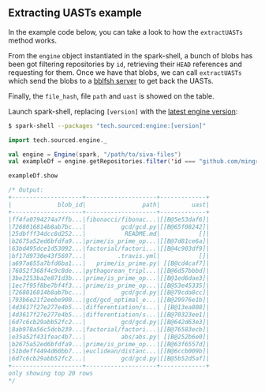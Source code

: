 ## Extracting UASTs example

In the example code below, you can take a look to how the `extractUASTs` method works.

From the `engine` object instantiated in the spark-shell, a bunch of blobs has been got filtering repositories by `id`, retrieving their `HEAD` references and requesting for them. Once we have that blobs, we can call `extractUASTs` which send the blobs to a [bblfsh server](https://github.com/bblfsh/server) to get back the UASTs.

Finally, the `file_hash`, file `path` and `uast` is showed on the table.

Launch spark-shell, replacing `[version]` with the [latest engine version](http://search.maven.org/#search%7Cga%7C1%7Ctech.sourced):
```sh
$ spark-shell --packages "tech.sourced:engine:[version]"
```

```scala
import tech.sourced.engine._

val engine = Engine(spark, "/path/to/siva-files")
val exampleDf = engine.getRepositories.filter('id === "github.com/mingrammer/funmath.git").getHEAD.getCommits.getTreeEntries.getBlobs.extractUASTs.select('blob_id, 'path, 'uast)

exampleDf.show

/* Output:
+--------------------+--------------------+-------------+
|             blob_id|                path|         uast|
+--------------------+--------------------+-------------+
|ff4fa0794274a7ffb...|fibonacci/fibonac...|[[B@5e53daf6]|
|7268016814b8ab7bc...|          gcd/gcd.py|[[B@65f08242]|
|25dbfff34dcc8d252...|           README.md|           []|
|b2675a52ed6bfdfa9...|prime/is_prime_op...|[[B@7d81ce6a]|
|63bd495dce1d53092...|factorial/factori...|[[B@4c903df9]|
|bf17d9730e43f5697...|         .travis.yml|           []|
|a697a655a7bfd6ba1...|   prime/is_prime.py| [[B@cd4caf7]|
|76052f368f4c9c8de...|pythagorean_tripl...|[[B@6d57bbbd]|
|3be2253ba2e871d3b...|prime/is_prime_op...|[[B@1ed6dae3]|
|1ec7f95f8be7bf4f3...|prime/is_prime_op...|[[B@53e45335]|
|7268016814b8ab7bc...|          gcd/gcd.py|[[B@79cda8cc]|
|793b6e21f2eebe900...|gcd/gcd_optimal_e...|[[B@29976e1b]|
|4d3617f27e277e4b5...|differentiation/s...| [[B@13ea808]|
|4d3617f27e277e4b5...|differentiation/s...|[[B@70323ee1]|
|6d7c6cb29abb52fc2...|          gcd/gcd.py|[[B@642d63e3]|
|8ab978a56c5dcb239...|factorial/factori...|[[B@76583ecb]|
|e35a52f431feac4b7...|          abs/abs.py| [[B@252b6e0]|
|b2675a52ed6bfdfa9...|prime/is_prime_op...|[[B@63f6557d]|
|51bdeff4494d60bb7...|euclidean/distanc...|[[B@6ccb009b]|
|6d7c6cb29abb52fc2...|          gcd/gcd.py|[[B@5b52d5af]|
+--------------------+--------------------+-------------+
only showing top 20 rows
*/
```
